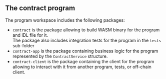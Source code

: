 ## The **contract** program

The program workspace includes the following packages:
- `contract` is the package allowing to build WASM binary for the program and IDL file for it.  
  The package also includes integration tests for the program in the `tests` sub-folder
- `contract-app` is the package containing business logic for the program represented by the `ContractService` structure.  
- `contract-client` is the package containing the client for the program allowing to interact with it from another program, tests, or
  off-chain client.

